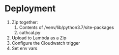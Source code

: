 # Deployment
1. Zip together:
    1. Contents of /venv/lib/python3.7/site-packages
    2. cathcal.py
2. Upload to Lambda as a Zip
3. Configure the Cloudwatch trigger
4. Set env vars